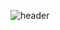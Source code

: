 ![header](https://capsule-render.vercel.app/api?type=Waving&color=auto&height=300&section=header&text=wellcome%20to%20kyeong-jin's%20github&fontSize=50)
<h3 align="center"></h3>









<!--
**rudwls2/rudwls2** is a ✨ _special_ ✨ repository because its `README.md` (this file) appears on your GitHub profile.

Here are some ideas to get you started:

- 🔭 I’m currently working on ...
- 🌱 I’m currently learning ...
- 👯 I’m looking to collaborate on ...
- 🤔 I’m looking for help with ...
- 💬 Ask me about ...
- 📫 How to reach me: ...
- 😄 Pronouns: ...
- ⚡ Fun fact: ...
-->
